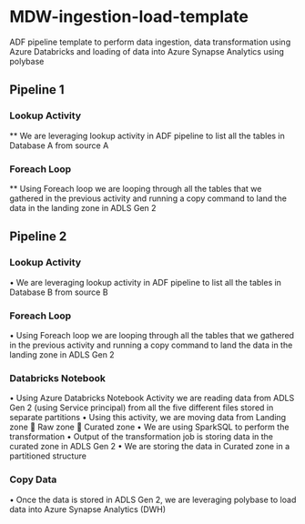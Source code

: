 # MDW-ingestion-load-template
ADF pipeline template to perform data ingestion, data transformation using Azure Databricks and loading of data into Azure Synapse Analytics using polybase

## Pipeline 1
### Lookup Activity
  ** We are leveraging lookup activity in ADF pipeline to list all the tables in Database A from source A
### Foreach Loop
  ** Using Foreach loop we are looping through all the tables that we gathered in the previous activity and running a copy command to land the data in the landing zone in ADLS Gen 2


## Pipeline 2

### Lookup Activity
•	We are leveraging lookup activity in ADF pipeline to list all the tables in Database B from source B
### Foreach Loop
•	Using Foreach loop we are looping through all the tables that we gathered in the previous activity and running a copy command to land the data in the landing zone in ADLS Gen 2
### Databricks Notebook
•	Using Azure Databricks Notebook Activity we are reading data from ADLS Gen 2 (using Service principal) from all the five different files stored in separate partitions
•	Using this activity, we are moving data from Landing zone  Raw zone  Curated zone
•	We are using SparkSQL to perform the transformation
•	Output of the transformation job is storing data in the curated zone in ADLS Gen 2
•	We are storing the data in Curated zone in a partitioned structure
### Copy Data
•	Once the data is stored in ADLS Gen 2, we are leveraging polybase to load data into Azure Synapse Analytics (DWH)

